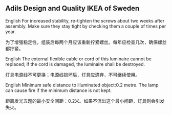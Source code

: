 ## Adils Design and Quality IKEA of Sweden

English
For increased stability, re-tighten the screws about two weeks after assembly. Make sure they stay tight by checking 
them a couple of times per year.

为了增强稳定性，组装后每两个月应该重新拧紧螺丝。每年应检查几次，确保螺丝都拧紧。

English 
The external flexible cable or cord of this luminaire cannot be replaced; if the cord is damaged, the luminaire shall be destroyed.

灯具电源线不可更换；电源线损坏后，灯具应遗弃，不可继续使用。

English 
Minimum safe distance to illuminated object:0.2 metre. The lamp can cause fire if the minimum distance is not kept.

距离发光五题的最小安全间距：0.2米。如果不流出这个最小间距，灯具则会引发失火。